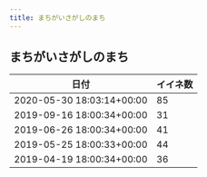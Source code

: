 ```yaml
---
title: まちがいさがしのまち
---
```

## まちがいさがしのまち

|日付|イイネ数|
|-|-|
|2020-05-30 18:03:14+00:00|85|
|2019-09-16 18:00:34+00:00|31|
|2019-06-26 18:00:34+00:00|41|
|2019-05-25 18:00:33+00:00|44|
|2019-04-19 18:00:34+00:00|36|
